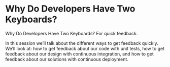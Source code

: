 # Why Do Developers Have Two Keyboards?

Why Do Developers Have Two Keyboards?
For quick feedback.

In this session we’ll talk about the different ways to get feedback quickly. We’ll look at: how to get feedback about our code with unit tests, how to get feedback about our design with continuous integration, and how to get feedback about our solutions with continuous deployment.
